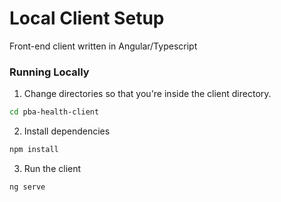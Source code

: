 ﻿# Local Client Setup

Front-end client written in Angular/Typescript

### Running Locally

1. Change directories so that you're inside the client directory.

```bash
cd pba-health-client
```

2. Install dependencies
```bash
npm install
```

3. Run the client
```bash
ng serve
```

